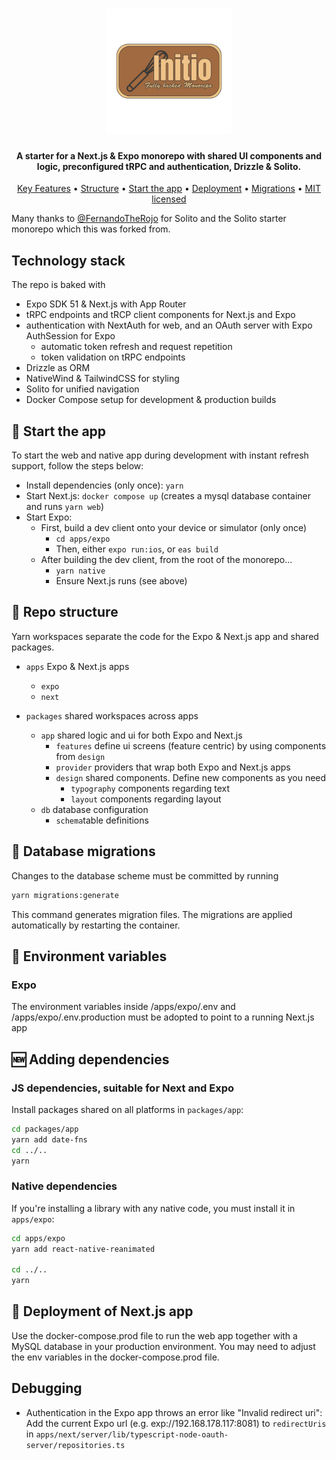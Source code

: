 <h1 align="center">
  <a href="http://www.amitmerchant.com/electron-markdownify"><img src="packages/app/design/assets/Initio.png" alt="Markdownify" width="200"></a>
</h1>

<h4 align="center">A starter for a Next.js & Expo monorepo with shared UI components and logic, preconfigured tRPC and authentication, Drizzle & Solito.</h4>

<p align="center">
  <a href="#technology-stack">Key Features</a> •
  <a href="#-repo-structure">Structure</a> •
  <a href="#-start-the-app">Start the app</a> •
  <a href="#-deployment-of-nextjs-app">Deployment</a> •
  <a href="#-database-migrations">Migrations</a> •
<a href="Initio?tab=MIT-1-ov-file">MIT licensed</a>
</p>


Many thanks to [@FernandoTheRojo](https://twitter.com/fernandotherojo) for Solito and the Solito starter monorepo which this was forked from.

## Technology stack
The repo is baked with
- Expo SDK 51 & Next.js with App Router
- tRPC endpoints and tRCP client components for Next.js and Expo
- authentication with NextAuth for web, and an OAuth server with Expo AuthSession for Expo
  - automatic token refresh and request repetition
  - token validation on tRPC endpoints
- Drizzle as ORM
- NativeWind & TailwindCSS for styling
- Solito for unified navigation
- Docker Compose setup for development & production builds

## 🏁 Start the app
To start the web and native app during development with instant refresh support, follow the steps below: 

- Install dependencies (only once): `yarn`
- Start Next.js: `docker compose up` (creates a mysql database container and runs `yarn web`)
- Start Expo:
  - First, build a dev client onto your device or simulator (only once)
    - `cd apps/expo`
    - Then, either `expo run:ios`, or `eas build`
  - After building the dev client, from the root of the monorepo...
    - `yarn native`
    - Ensure Next.js runs (see above)

## 📁 Repo structure

Yarn workspaces separate the code for the Expo & Next.js app and shared packages.

- `apps` Expo & Next.js apps

  - `expo`
  - `next`

- `packages` shared workspaces across apps
  - `app` shared logic and ui for both Expo and Next.js
    - `features` define ui screens (feature centric) by using components from `design`
    - `provider` providers that wrap both Expo and Next.js apps
    - `design` shared components. Define new components as you need
      - `typography` components regarding text
      - `layout` components regarding layout
  - `db` database configuration
    - `schema`table definitions

## 🔁 Database migrations
Changes to the database scheme must be committed by running
```sh
yarn migrations:generate
```
This command generates migration files. The migrations are applied automatically by restarting the container.


## 💾 Environment variables
### Expo
The environment variables inside /apps/expo/.env and /apps/expo/.env.production must be adopted to point to a running Next.js app


## 🆕 Adding dependencies

### JS dependencies, suitable for Next and Expo

Install packages shared on all platforms in `packages/app`:

```sh
cd packages/app
yarn add date-fns
cd ../..
yarn
```

### Native dependencies

If you're installing a library with any native code, you must install it in `apps/expo`:

```sh
cd apps/expo
yarn add react-native-reanimated

cd ../..
yarn
```


## 🚀 Deployment of Next.js app
Use the docker-compose.prod file to run the web app together with a MySQL database in your production environment. You may need to adjust the env variables in the docker-compose.prod file.


## Debugging
- Authentication in the Expo app throws an error like "Invalid redirect uri": Add the current Expo url (e.g. exp://192.168.178.117:8081) to `redirectUris` in `apps/next/server/lib/typescript-node-oauth-server/repositories.ts`

